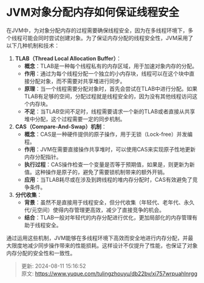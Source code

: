 # JVM对象分配内存如何保证线程安全

<font style="color:rgba(0, 0, 0, 0.82);">在JVM中，为对象分配内存的过程需要确保线程安全，因为在多线程环境下，多个线程可能会同时尝试创建对象。为了保证内存分配的线程安全性，JVM采用了以下几种机制和技术：</font>

1. **<font style="color:rgba(0, 0, 0, 0.82);">TLAB（Thread Local Allocation Buffer）</font>**<font style="color:rgba(0, 0, 0, 0.82);">：</font>
    - **<font style="color:rgba(0, 0, 0, 0.82);">概念</font>**<font style="color:rgba(0, 0, 0, 0.82);">：TLAB是一种每个线程私有的内存区域，用于加速对象内存的分配。</font>
    - **<font style="color:rgba(0, 0, 0, 0.82);">作用</font>**<font style="color:rgba(0, 0, 0, 0.82);">：通过为每个线程分配一个独立的小内存块，线程可以在这个块中直接分配对象，而不需要对共享堆进行同步。</font>
    - **<font style="color:rgba(0, 0, 0, 0.82);">原理</font>**<font style="color:rgba(0, 0, 0, 0.82);">：当一个线程需要分配对象时，首先会尝试在TLAB中进行分配。如果TLAB有足够的空间，分配过程就是线程安全的，因为没有其他线程访问这个内存块。</font>
    - **<font style="color:rgba(0, 0, 0, 0.82);">不足</font>**<font style="color:rgba(0, 0, 0, 0.82);">：当TLAB空间不足时，线程需要请求一个新的TLAB或者直接从共享堆中分配，这个过程需要一定的同步机制。</font>
2. **<font style="color:rgba(0, 0, 0, 0.82);">CAS（Compare-And-Swap）机制</font>**<font style="color:rgba(0, 0, 0, 0.82);">：</font>
    - **<font style="color:rgba(0, 0, 0, 0.82);">概念</font>**<font style="color:rgba(0, 0, 0, 0.82);">：CAS是一种硬件提供的原子操作，用于无锁（Lock-free）并发编程。</font>
    - **<font style="color:rgba(0, 0, 0, 0.82);">作用</font>**<font style="color:rgba(0, 0, 0, 0.82);">：JVM在需要直接操作共享堆时，可以使用CAS来实现原子性地更新内存分配指针。</font>
    - **<font style="color:rgba(0, 0, 0, 0.82);">执行过程</font>**<font style="color:rgba(0, 0, 0, 0.82);">：CAS操作检查一个变量是否等于预期值，如果是，则更新为新值。这种操作是原子的，避免了需要锁机制带来的额外开销。</font>
    - **<font style="color:rgba(0, 0, 0, 0.82);">应用</font>**<font style="color:rgba(0, 0, 0, 0.82);">：当TLAB耗尽或在涉及到跨线程的堆内存分配时，CAS有效避免了竞争条件。</font>
3. **<font style="color:rgba(0, 0, 0, 0.82);">分代收集</font>**<font style="color:rgba(0, 0, 0, 0.82);">：</font>
    - **<font style="color:rgba(0, 0, 0, 0.82);">背景</font>**<font style="color:rgba(0, 0, 0, 0.82);">：虽然不是直接用于线程安全，但分代收集（年轻代、老年代、永久代/元空间）使得内存管理更高效，减少了直接竞争的机会。</font>
    - **<font style="color:rgba(0, 0, 0, 0.82);">结合</font>**<font style="color:rgba(0, 0, 0, 0.82);">：TLAB一般对年轻代的内存分配进行优化，更加局部化的内存管理有助于线程安全。</font>

<font style="color:rgba(0, 0, 0, 0.82);">通过运用这些机制，JVM能够在多线程环境下高效而安全地进行内存分配，并最大限度地减少同步操作带来的性能损耗。这样设计不仅提升了性能，也保证了对象内存分配的安全性和一致性。</font>



> 更新: 2024-08-11 15:16:52  
> 原文: <https://www.yuque.com/tulingzhouyu/db22bv/xi757wrpuahlnrgg>